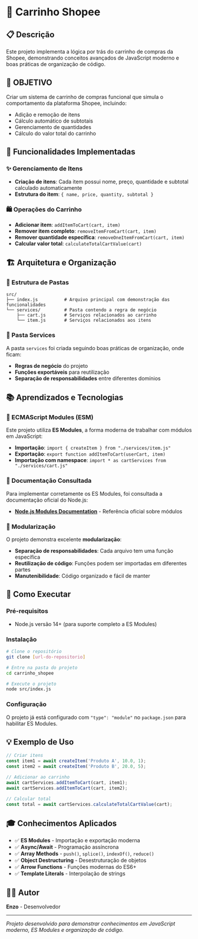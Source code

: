 # 🛒 Carrinho Shopee

## 📋 Descrição
Este projeto implementa a lógica por trás do carrinho de compras da Shopee, demonstrando conceitos avançados de JavaScript moderno e boas práticas de organização de código.

## 🎯 OBJETIVO
Criar um sistema de carrinho de compras funcional que simula o comportamento da plataforma Shopee, incluindo:
- Adição e remoção de itens
- Cálculo automático de subtotais
- Gerenciamento de quantidades
- Cálculo do valor total do carrinho

## 🚀 Funcionalidades Implementadas

### ✨ Gerenciamento de Itens
- **Criação de itens**: Cada item possui nome, preço, quantidade e subtotal calculado automaticamente
- **Estrutura do item**: `{ name, price, quantity, subtotal }`

### 🛍️ Operações do Carrinho
- **Adicionar item**: `addItemToCart(cart, item)`
- **Remover item completo**: `removeItemFromCart(cart, item)`
- **Remover quantidade específica**: `removeOneItemFromCart(cart, item)`
- **Calcular valor total**: `calculateTotalCartValue(cart)`

## 🏗️ Arquitetura e Organização

### 📁 Estrutura de Pastas
```
src/
├── index.js          # Arquivo principal com demonstração das funcionalidades
└── services/         # Pasta contendo a regra de negócio
    ├── cart.js       # Serviços relacionados ao carrinho
    └── item.js       # Serviços relacionados aos itens
```

### 🔧 Pasta Services
A pasta `services` foi criada seguindo boas práticas de organização, onde ficam:
- **Regras de negócio** do projeto
- **Funções exportáveis** para reutilização
- **Separação de responsabilidades** entre diferentes domínios

## 📚 Aprendizados e Tecnologias

### 🔌 ECMAScript Modules (ESM)
Este projeto utiliza **ES Modules**, a forma moderna de trabalhar com módulos em JavaScript:
- **Importação**: `import { createItem } from "./services/item.js"`
- **Exportação**: `export function addItemToCart(userCart, item)`
- **Importação com namespace**: `import * as cartServices from "./services/cart.js"`

### 📖 Documentação Consultada
Para implementar corretamente os ES Modules, foi consultada a documentação oficial do Node.js:
- **[Node.js Modules Documentation](https://nodejs.org/api/modules.html)** - Referência oficial sobre módulos

### 🧩 Modularização
O projeto demonstra excelente **modularização**:
- **Separação de responsabilidades**: Cada arquivo tem uma função específica
- **Reutilização de código**: Funções podem ser importadas em diferentes partes
- **Manutenibilidade**: Código organizado e fácil de manter

## 🚀 Como Executar

### Pré-requisitos
- Node.js versão 14+ (para suporte completo a ES Modules)

### Instalação
```bash
# Clone o repositório
git clone [url-do-repositorio]

# Entre na pasta do projeto
cd carrinho_shopee

# Execute o projeto
node src/index.js
```

### Configuração
O projeto já está configurado com `"type": "module"` no `package.json` para habilitar ES Modules.

## 💡 Exemplo de Uso

```javascript
// Criar itens
const item1 = await createItem('Produto A', 10.0, 1);
const item2 = await createItem('Produto B', 20.0, 5);

// Adicionar ao carrinho
await cartServices.addItemToCart(cart, item1);
await cartServices.addItemToCart(cart, item2);

// Calcular total
const total = await cartServices.calculateTotalCartValue(cart);
```

## 🎓 Conhecimentos Aplicados

- ✅ **ES Modules** - Importação e exportação moderna
- ✅ **Async/Await** - Programação assíncrona
- ✅ **Array Methods** - `push()`, `splice()`, `indexOf()`, `reduce()`
- ✅ **Object Destructuring** - Desestruturação de objetos
- ✅ **Arrow Functions** - Funções modernas do ES6+
- ✅ **Template Literals** - Interpolação de strings

## 👨‍💻 Autor
**Enzo** - Desenvolvedor 


---

*Projeto desenvolvido para demonstrar conhecimentos em JavaScript moderno, ES Modules e organização de código.*